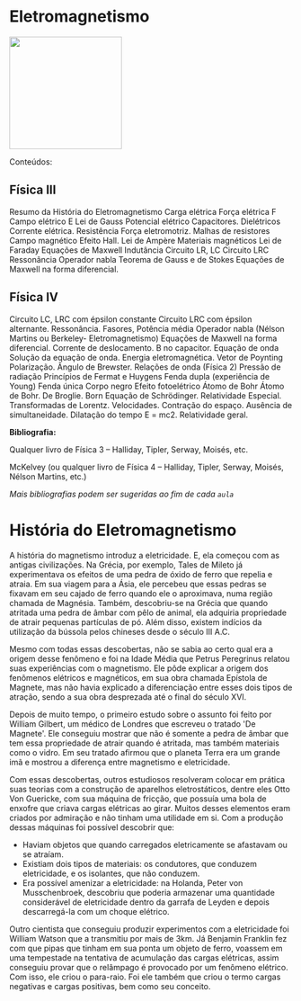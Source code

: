# Eletromagnetismo

<img src='https://upload.wikimedia.org/wikipedia/commons/thumb/c/c4/Maxwell%27sEquations.svg/320px-Maxwell%27sEquations.svg.png' width = 200>

Conteúdos:

## Física III

Resumo da História do Eletromagnetismo
Carga elétrica
Força elétrica F
Campo elétrico E
Lei de Gauss
Potencial elétrico
Capacitores. Dielétricos
Corrente elétrica. Resistência
Força eletromotriz. Malhas de resistores
Campo magnético
Efeito Hall.
Lei de Ampère
Materiais magnéticos
Lei de Faraday
Equações de Maxwell
Indutância
Circuito LR, LC
Circuito LRC
Ressonância
Operador nabla
Teorema de Gauss e de Stokes
Equações de Maxwell na forma diferencial.

## Física IV

Circuito LC, LRC com épsilon constante 
Circuito LRC com épsilon alternante. Ressonância.
Fasores, Potência média
Operador nabla (Nélson Martins ou Berkeley- Eletromagnetismo)
Equações de Maxwell na forma diferencial. Corrente de deslocamento.
B no capacitor.
Equação de onda
Solução da equação de onda.
Energia eletromagnética. Vetor de Poynting
Polarização.  Ângulo de Brewster. Relações de onda (Física 2)
Pressão de radiação
Princípios de Fermat e Huygens
Fenda dupla (experiência de Young)
Fenda única
Corpo negro
Efeito fotoelétrico
Átomo de Bohr
Átomo de Bohr. De Broglie. Born
Equação de Schrödinger.
Relatividade Especial. Transformadas de Lorentz.
Velocidades. Contração do espaço. 
Ausência de simultaneidade. Dilatação do tempo
 E = mc2. Relatividade geral.
 
**Bibliografia:**

Qualquer livro de Física 3  – Halliday, Tipler, Serway, Moisés, etc. 

McKelvey
(ou qualquer livro de Física 4  – Halliday, Tipler, Serway, Moisés, Nélson Martins, etc.)
 
*Mais bibliografias podem ser sugeridas ao fim de cada `aula`* 


# História do Eletromagnetismo
A história do magnetismo introduz a eletricidade. E, ela começou com as antigas civilizações. Na Grécia, por exemplo, Tales de Mileto já experimentava os efeitos de uma pedra de óxido de ferro que repelia e atraia. Em sua viagem para a Ásia, ele percebeu que essas pedras se fixavam em seu cajado de ferro quando ele o aproximava, numa região chamada de Magnésia. Também, descobriu-se na Grécia que quando atritada uma pedra de âmbar com pêlo de animal, ela adquiria propriedade de atrair pequenas partículas de pó. Além disso, existem indícios da utilização da bússola pelos chineses desde o século III A.C.

Mesmo com todas essas descobertas, não se sabia ao certo qual era a origem desse fenômeno e foi na Idade Média que Petrus Peregrinus relatou suas experiências com o magnetismo. Ele pôde explicar a origem dos fenômenos elétricos e magnéticos, em sua obra chamada Epístola de Magnete, mas não havia explicado a diferenciação entre esses dois tipos de atração, sendo a sua obra desprezada até o final do século XVI.

Depois de muito tempo, o primeiro estudo sobre o assunto foi feito por William Gilbert, um médico de Londres que escreveu o tratado 'De Magnete'. Ele conseguiu mostrar que não é somente a pedra de âmbar que tem essa propriedade de atrair quando é atritada, mas também materiais como o vidro. Em seu tratado afirmou que o planeta Terra era um grande imã e mostrou a diferença entre magnetismo e eletricidade.

Com essas descobertas, outros estudiosos resolveram colocar em prática suas teorias com a construção de aparelhos eletrostáticos, dentre eles Otto Von Guericke, com sua máquina de fricção, que possuía uma bola de enxofre que criava cargas elétricas ao girar. Muitos desses elementos eram criados por admiração e não tinham uma utilidade em si. Com a produção dessas máquinas foi possível descobrir que:

* Haviam objetos que quando carregados eletricamente se afastavam ou se atraíam.
* Existiam dois tipos de materiais: os condutores, que conduzem eletricidade, e os isolantes, que não conduzem.
* Era possível amenizar a eletricidade: na Holanda, Peter von Musschenbroek, descobriu que poderia armazenar uma quantidade considerável de eletricidade dentro da garrafa de Leyden e depois descarregá-la com um choque elétrico.

Outro cientista que conseguiu produzir experimentos com a eletricidade foi William Watson que a transmitiu por mais de 3km. Já Benjamin Franklin fez com que pipas que tinham em sua ponta um objeto de ferro, voassem em uma tempestade na tentativa de acumulação das cargas elétricas, assim conseguiu provar que o relâmpago é provocado por um fenômeno elétrico. Com isso, ele criou o para-raio. Foi ele também que criou o termo cargas negativas e cargas positivas, bem como seu conceito.
